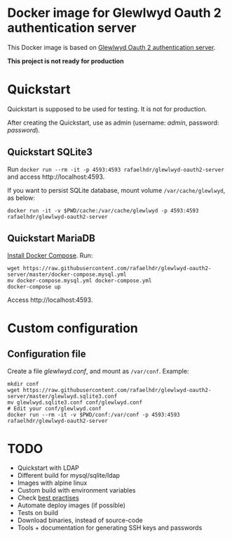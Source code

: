 # Docker image for Glewlwyd Oauth 2 authentication server

This Docker image is based on [Glewlwyd Oauth 2 authentication server](https://github.com/babelouest/glewlwyd).

**This project is not ready for production**

# Quickstart

Quickstart is supposed to be used for testing. It is not for production.

After creating the Quickstart, use as admin (username: *admin*, password: *password*).

## Quickstart SQLite3

Run `docker run --rm -it -p 4593:4593 rafaelhdr/glewlwyd-oauth2-server` and access http://localhost:4593.

If you want to persist SQLite database, mount volume `/var/cache/glewlwyd`, as below:

`docker run -it -v $PWD/cache:/var/cache/glewlwyd -p 4593:4593 rafaelhdr/glewlwyd-oauth2-server`

## Quickstart MariaDB

[Install Docker Compose](https://docs.docker.com/compose/install/). Run:

```
wget https://raw.githubusercontent.com/rafaelhdr/glewlwyd-oauth2-server/master/docker-compose.mysql.yml
mv docker-compose.mysql.yml docker-compose.yml
docker-compose up
```

Access http://localhost:4593.

# Custom configuration

## Configuration file

Create a file *glewlwyd.conf*, and mount as `/var/conf`. Example:

```
mkdir conf
wget https://raw.githubusercontent.com/rafaelhdr/glewlwyd-oauth2-server/master/glewlwyd.sqlite3.conf
mv glewlwyd.sqlite3.conf conf/glewlwyd.conf
# Edit your conf/glewlwyd.conf
docker run --rm -it -v $PWD/conf:/var/conf -p 4593:4593 rafaelhdr/glewlwyd-oauth2-server
```

# TODO

- Quickstart with LDAP
- Different build for mysql/sqlite/ldap
- Images with alpine linux
- Custom build with environment variables
- Check [best practises](https://docs.docker.com/engine/userguide/eng-image/dockerfile_best-practices/)
- Automate deploy images (if possible)
- Tests on build
- Download binaries, instead of source-code
- Tools + documentation for generating SSH keys and passwords
